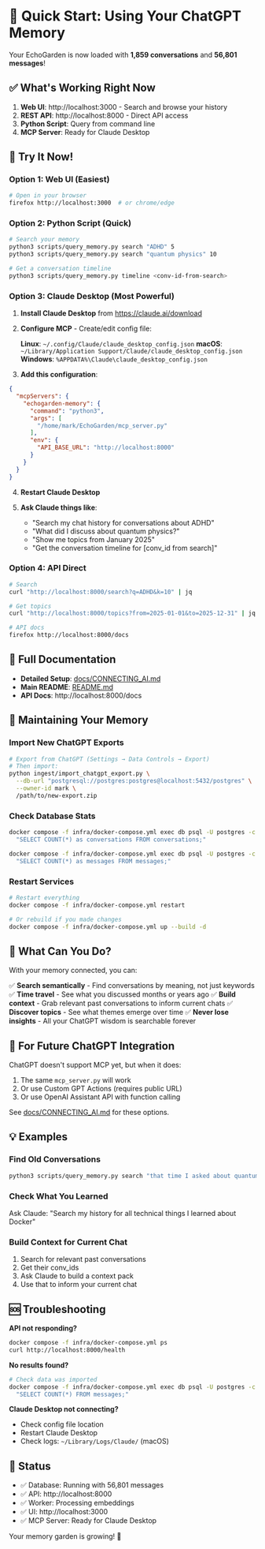 # 🧠 Quick Start: Using Your ChatGPT Memory

Your EchoGarden is now loaded with **1,859 conversations** and **56,801 messages**!

## ✅ What's Working Right Now

1. **Web UI**: http://localhost:3000 - Search and browse your history
2. **REST API**: http://localhost:8000 - Direct API access
3. **Python Script**: Query from command line
4. **MCP Server**: Ready for Claude Desktop

## 🚀 Try It Now!

### Option 1: Web UI (Easiest)
```bash
# Open in your browser
firefox http://localhost:3000  # or chrome/edge
```

### Option 2: Python Script (Quick)
```bash
# Search your memory
python3 scripts/query_memory.py search "ADHD" 5
python3 scripts/query_memory.py search "quantum physics" 10

# Get a conversation timeline
python3 scripts/query_memory.py timeline <conv-id-from-search>
```

### Option 3: Claude Desktop (Most Powerful)

1. **Install Claude Desktop** from https://claude.ai/download

2. **Configure MCP** - Create/edit config file:

   **Linux**: `~/.config/Claude/claude_desktop_config.json`
   **macOS**: `~/Library/Application Support/Claude/claude_desktop_config.json`
   **Windows**: `%APPDATA%\Claude\claude_desktop_config.json`

3. **Add this configuration**:
```json
{
  "mcpServers": {
    "echogarden-memory": {
      "command": "python3",
      "args": [
        "/home/mark/EchoGarden/mcp_server.py"
      ],
      "env": {
        "API_BASE_URL": "http://localhost:8000"
      }
    }
  }
}
```

4. **Restart Claude Desktop**

5. **Ask Claude things like**:
   - "Search my chat history for conversations about ADHD"
   - "What did I discuss about quantum physics?"
   - "Show me topics from January 2025"
   - "Get the conversation timeline for [conv_id from search]"

### Option 4: API Direct
```bash
# Search
curl "http://localhost:8000/search?q=ADHD&k=10" | jq

# Get topics
curl "http://localhost:8000/topics?from=2025-01-01&to=2025-12-31" | jq

# API docs
firefox http://localhost:8000/docs
```

## 📖 Full Documentation

- **Detailed Setup**: [docs/CONNECTING_AI.md](docs/CONNECTING_AI.md)
- **Main README**: [README.md](README.md)
- **API Docs**: http://localhost:8000/docs

## 🔧 Maintaining Your Memory

### Import New ChatGPT Exports
```bash
# Export from ChatGPT (Settings → Data Controls → Export)
# Then import:
python ingest/import_chatgpt_export.py \
  --db-url "postgresql://postgres:postgres@localhost:5432/postgres" \
  --owner-id mark \
  /path/to/new-export.zip
```

### Check Database Stats
```bash
docker compose -f infra/docker-compose.yml exec db psql -U postgres -c \
  "SELECT COUNT(*) as conversations FROM conversations;"

docker compose -f infra/docker-compose.yml exec db psql -U postgres -c \
  "SELECT COUNT(*) as messages FROM messages;"
```

### Restart Services
```bash
# Restart everything
docker compose -f infra/docker-compose.yml restart

# Or rebuild if you made changes
docker compose -f infra/docker-compose.yml up --build -d
```

## 🎯 What Can You Do?

With your memory connected, you can:

✅ **Search semantically** - Find conversations by meaning, not just keywords
✅ **Time travel** - See what you discussed months or years ago
✅ **Build context** - Grab relevant past conversations to inform current chats
✅ **Discover topics** - See what themes emerge over time
✅ **Never lose insights** - All your ChatGPT wisdom is searchable forever

## 🤖 For Future ChatGPT Integration

ChatGPT doesn't support MCP yet, but when it does:

1. The same `mcp_server.py` will work
2. Or use Custom GPT Actions (requires public URL)
3. Or use OpenAI Assistant API with function calling

See [docs/CONNECTING_AI.md](docs/CONNECTING_AI.md) for these options.

## 💡 Examples

### Find Old Conversations
```bash
python3 scripts/query_memory.py search "that time I asked about quantum" 5
```

### Check What You Learned
Ask Claude: "Search my history for all technical things I learned about Docker"

### Build Context for Current Chat
1. Search for relevant past conversations
2. Get their conv_ids
3. Ask Claude to build a context pack
4. Use that to inform your current chat

## 🆘 Troubleshooting

**API not responding?**
```bash
docker compose -f infra/docker-compose.yml ps
curl http://localhost:8000/health
```

**No results found?**
```bash
# Check data was imported
docker compose -f infra/docker-compose.yml exec db psql -U postgres -c \
  "SELECT COUNT(*) FROM messages;"
```

**Claude Desktop not connecting?**
- Check config file location
- Restart Claude Desktop
- Check logs: `~/Library/Logs/Claude/` (macOS)

## 🌟 Status

- ✅ Database: Running with 56,801 messages
- ✅ API: http://localhost:8000
- ✅ Worker: Processing embeddings
- ✅ UI: http://localhost:3000
- ✅ MCP Server: Ready for Claude Desktop

Your memory garden is growing! 🌱
